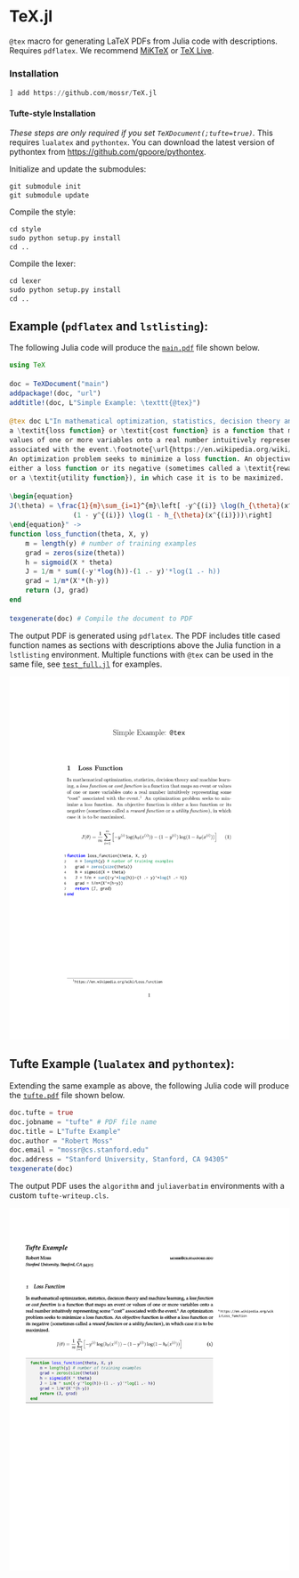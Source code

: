 # TeX.jl
`@tex` macro for generating LaTeX PDFs from Julia code with descriptions. Requires `pdflatex`.
We recommend [MiKTeX](https://miktex.org/download) or [TeX Live](https://www.tug.org/texlive/).

### Installation
```julia
] add https://github.com/mossr/TeX.jl
```

#### Tufte-style Installation
_These steps are only required if you set `TeXDocument(;tufte=true)`._
This requires `lualatex` and `pythontex`.
You can download the latest version of pythontex from https://github.com/gpoore/pythontex.

Initialize and update the submodules:
```
git submodule init
git submodule update
```

Compile the style:
```
cd style
sudo python setup.py install
cd ..
```

Compile the lexer:
```
cd lexer
sudo python setup.py install
cd ..
```


## Example (`pdflatex` and `lstlisting`):
The following Julia code will produce the [`main.pdf`](https://github.com/mossr/TeX.jl/blob/master/test/main.pdf) file shown below.

```julia
using TeX

doc = TeXDocument("main")
addpackage!(doc, "url")
addtitle!(doc, L"Simple Example: \texttt{@tex}")

@tex doc L"In mathematical optimization, statistics, decision theory and machine learning,
a \textit{loss function} or \textit{cost function} is a function that maps an event or
values of one or more variables onto a real number intuitively representing some ``cost''
associated with the event.\footnote{\url{https://en.wikipedia.org/wiki/Loss_function}}
An optimization problem seeks to minimize a loss function. An objective function is
either a loss function or its negative (sometimes called a \textit{reward function}
or a \textit{utility function}), in which case it is to be maximized.

\begin{equation}
J(\theta) = \frac{1}{m}\sum_{i=1}^{m}\left[ -y^{(i)} \log(h_{\theta}(x^{(i)})) -
                (1 - y^{(i)}) \log(1 - h_{\theta}(x^{(i)}))\right]
\end{equation}" ->
function loss_function(theta, X, y)
    m = length(y) # number of training examples
    grad = zeros(size(theta))
    h = sigmoid(X * theta)
    J = 1/m * sum((-y'*log(h))-(1 .- y)'*log(1 .- h))
    grad = 1/m*(X'*(h-y))
    return (J, grad)
end

texgenerate(doc) # Compile the document to PDF
```

The output PDF is generated using `pdflatex`.
The PDF includes title cased function names as sections with descriptions above the Julia function in a `lstlisting` environment.
Multiple functions with `@tex` can be used in the same file, see [`test_full.jl`](https://github.com/mossr/TeX.jl/blob/master/test/test_full.jl) for examples.

<kbd>
<p align="center">
  <!-- <img src="https://github.com/mossr/TeX.jl/blob/master/test/main.svg"> -->
  <img src="test/main.svg">
</p>
</kbd>



## Tufte Example (`lualatex` and `pythontex`):
Extending the same example as above, the following Julia code will produce the [`tufte.pdf`](https://github.com/mossr/TeX.jl/blob/master/test/tufte.pdf) file shown below.

```julia
doc.tufte = true
doc.jobname = "tufte" # PDF file name
doc.title = L"Tufte Example"
doc.author = "Robert Moss"
doc.email = "mossr@cs.stanford.edu"
doc.address = "Stanford University, Stanford, CA 94305"
texgenerate(doc)
```

The output PDF uses the `algorithm` and `juliaverbatim` environments with a custom `tufte-writeup.cls`.

<kbd>
<p align="center">
  <!-- <img src="https://github.com/mossr/TeX.jl/blob/master/test/tufte.svg"> -->
  <img src="test/tufte.svg">
</p>
</kbd>